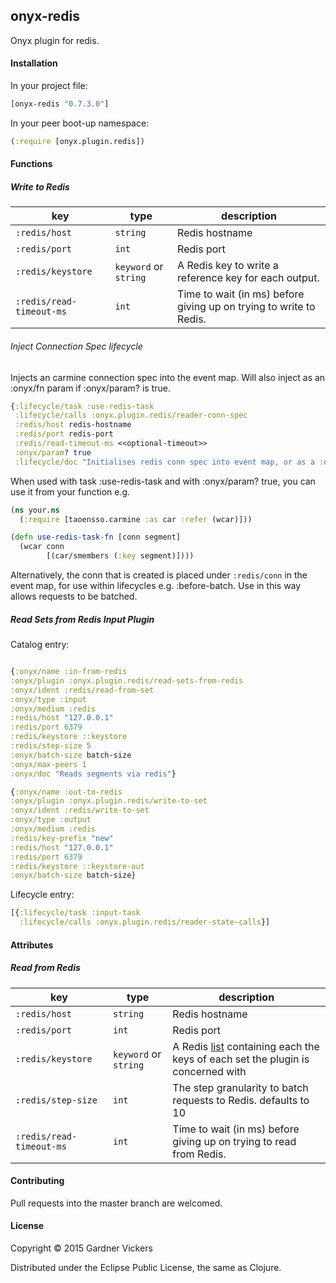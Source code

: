 ## onyx-redis

Onyx plugin for redis.

#### Installation

In your project file:

```clojure
[onyx-redis "0.7.3.0"]
```

In your peer boot-up namespace:

```clojure
(:require [onyx.plugin.redis])
```

#### Functions

##### Write to Redis

|key                           | type                 | description
|------------------------------|----------------------|------------
|`:redis/host`                 | `string`             | Redis hostname
|`:redis/port`                 | `int`                | Redis port
|`:redis/keystore`             |`keyword` or `string` | A Redis key to write a reference key for each output.
|`:redis/read-timeout-ms`      |`int`                 | Time to wait (in ms) before giving up on trying to write to Redis.


###### Inject Connection Spec lifecycle

Injects an carmine connection spec into the event map. Will also inject as an :onyx/fn param if :onyx/param? is true.

```clojure
{:lifecycle/task :use-redis-task
 :lifecycle/calls :onyx.plugin.redis/reader-conn-spec
 :redis/host redis-hostname
 :redis/port redis-port
 :redis/read-timeout-ms <<optional-timeout>>
 :onyx/param? true
 :lifecycle/doc "Initialises redis conn spec into event map, or as a :onyx.core/param"}
```

When used with task :use-redis-task and with :onyx/param? true, you can use it from your function e.g.

```clojure
(ns your.ns
  (:require [taoensso.carmine :as car :refer (wcar)]))

(defn use-redis-task-fn [conn segment]
  (wcar conn
        [(car/smembers (:key segment)])))
```

Alternatively, the conn that is created is placed under `:redis/conn` in the
event map, for use within lifecycles e.g. :before-batch. Use in this way allows
requests to be batched.

##### Read Sets from Redis Input Plugin

Catalog entry:

```clojure

{:onyx/name :in-from-redis
:onyx/plugin :onyx.plugin.redis/read-sets-from-redis
:onyx/ident :redis/read-from-set
:onyx/type :input
:onyx/medium :redis
:redis/host "127.0.0.1"
:redis/port 6379
:redis/keystore ::keystore
:redis/step-size 5
:onyx/batch-size batch-size
:onyx/max-peers 1
:onyx/doc "Reads segments via redis"}

{:onyx/name :out-to-redis
:onyx/plugin :onyx.plugin.redis/write-to-set
:onyx/ident :redis/write-to-set
:onyx/type :output
:onyx/medium :redis
:redis/key-prefix "new"
:redis/host "127.0.0.1"
:redis/port 6379
:redis/keystore ::keystore-out
:onyx/batch-size batch-size}
```

Lifecycle entry:

```clojure
[{:lifecycle/task :input-task
  :lifecycle/calls :onyx.plugin.redis/reader-state-calls}]
```

#### Attributes
##### Read from Redis

|key                           | type                 | description
|------------------------------|----------------------|------------
|`:redis/host`                 | `string`             | Redis hostname
|`:redis/port`                 | `int`                | Redis port
|`:redis/keystore`             |`keyword` or `string` | A Redis [list](http://redis.io/topics/data-types) containing each the keys of each set the plugin is concerned with
|`:redis/step-size`            |`int`                 | The step granularity to batch requests to Redis. defaults to 10
|`:redis/read-timeout-ms`      |`int`                 | Time to wait (in ms) before giving up on trying to read from Redis.

#### Contributing

Pull requests into the master branch are welcomed.

#### License

Copyright © 2015 Gardner Vickers

Distributed under the Eclipse Public License, the same as Clojure.
